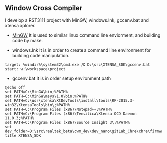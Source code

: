 #
## Window Cross Compiler

I develop a RST3111 project with MinGW, windows.lnk, gccenv.bat and xtensa xplorer.

+ [MinGW](http://www.mingw.org/)
It is used to similar linux command line enviorment, and building code by make.


+ windows.lnk
It is in order to create a command line environment for building code manipulation.

```text
target: %windir%\system32\cmd.exe /K D:\src\XTENSA_SDK\gccenv.bat
start: w:\workspace\project
```

+ gccenv.bat
It is in order setup environment path

```text
@echo off
set PATH=C:\MinGW\bin;%PATH%
set PATH=C:\MinGW\msys\1.0\bin;%PATH%
set PATH=C:\usr\xtensa\XtDevTools\install\tools\RF-2015.3-win32\XtensaTools\bin\;%PATH%
set PATH=C:\Program Files (x86)\Notepad++;%PATH%
set PATH=C:\Program Files (x86)\Tensilica\Xtensa OCD Daemon 11.0.3;%PATH%
set PATH=C:\Program Files (x86)\Source Insight 3\;%PATH%
set dev_folder=D:\src\realtek_beta\cwm_dev\dev_nano\gitLab_Chre\chre\firmware
title XTENSA_SDK
```
